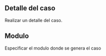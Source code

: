 ## Detalle del caso
Realizar un detalle del caso.

## Modulo
Especificar el modulo donde se genera el caso
